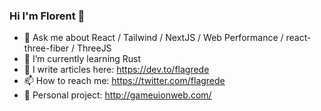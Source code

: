 ### Hi I'm Florent 👋

- 💬 Ask me about React / Tailwind / NextJS / Web Performance / react-three-fiber / ThreeJS
- 🌱 I’m currently learning Rust
- 📝 I write articles here: https://dev.to/flagrede
- 📫 How to reach me: https://twitter.com/flagrede
- 🔭 Personal project: http://gameuionweb.com/ 
